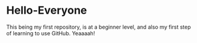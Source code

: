 # Hello-Everyone
This being my first repository, is at a beginner level, and also my first step of learning to use GitHub. Yeaaaah!
